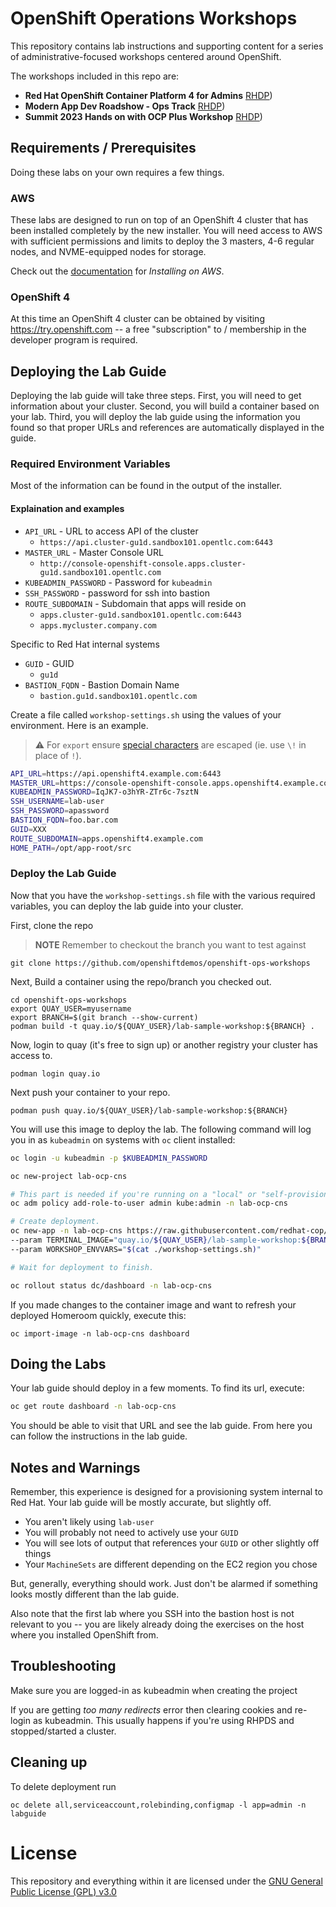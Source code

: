 # OpenShift Operations Workshops
This repository contains lab instructions and supporting content for a series 
of administrative-focused workshops centered around OpenShift.

The workshops included in this repo are:

- **Red Hat OpenShift Container Platform 4 for Admins** [RHDP]([https://demo.redhat.com/catalog?search=admin&item=babylon-catalog-prod%2Fsandboxes-gpte.ocp4-admin-storage.prod))
- **Modern App Dev Roadshow - Ops Track** [RHDP]([https://demo.redhat.com/catalog?search=ops+track&item=babylon-catalog-prod%2Fsandboxes-gpte.ocp4-acm-acs-ops-wksp.prod))
- **Summit 2023 Hands on with OCP Plus Workshop** [RHDP]([https://demo.redhat.com/catalog?search=2023&item=babylon-catalog-prod%2Fsandboxes-gpte.hands-on-ocp-plus-wksp.prod))

## Requirements / Prerequisites
Doing these labs on your own requires a few things.

### AWS
These labs are designed to run on top of an OpenShift 4 cluster that has been
installed completely by the new installer. You will need access to AWS with
sufficient permissions and limits to deploy the 3 masters, 4-6 regular nodes,
and NVME-equipped nodes for storage.

Check out the
[documentation](https://docs.openshift.com/container-platform/latest/installing/installing_aws/installing-aws-default.html)
for _Installing on AWS_.

### OpenShift 4
At this time an OpenShift 4 cluster can be obtained by visiting
https://try.openshift.com -- a free "subscription" to / membership in the
developer program is required.

## Deploying the Lab Guide
Deploying the lab guide will take three steps. First, you will need to get
information about your cluster. Second, you will build a container based on your lab.
Third, you will deploy the lab guide using the information you found so that proper
URLs and references are automatically displayed in the guide.

### Required Environment Variables
Most of the information can be found in the output of the installer.

#### Explaination and examples
- `API_URL` - URL to access API of the cluster
    - `https://api.cluster-gu1d.sandbox101.opentlc.com:6443`
- `MASTER_URL` - Master Console URL
    - `http://console-openshift-console.apps.cluster-gu1d.sandbox101.opentlc.com`
- `KUBEADMIN_PASSWORD` - Password for `kubeadmin`
- `SSH_PASSWORD` - password for ssh into bastion
- `ROUTE_SUBDOMAIN` - Subdomain that apps will reside on
    - `apps.cluster-gu1d.sandbox101.opentlc.com:6443`
    - `apps.mycluster.company.com`

Specific to Red Hat internal systems
- `GUID` - GUID
    - `gu1d`
- `BASTION_FQDN` - Bastion Domain Name
    - `bastion.gu1d.sandbox101.opentlc.com`

Create a file called `workshop-settings.sh` using the values of your environment. Here is an example.

> :warning: For `export` ensure [special characters](http://mywiki.wooledge.org/BashGuide/SpecialCharacters) are escaped (ie. use `\!` in place of `!`).

```bash
API_URL=https://api.openshift4.example.com:6443
MASTER_URL=https://console-openshift-console.apps.openshift4.example.com
KUBEADMIN_PASSWORD=IqJK7-o3hYR-ZTr6c-7sztN
SSH_USERNAME=lab-user
SSH_PASSWORD=apassword
BASTION_FQDN=foo.bar.com
GUID=XXX
ROUTE_SUBDOMAIN=apps.openshift4.example.com
HOME_PATH=/opt/app-root/src
```

### Deploy the Lab Guide

Now that you have the `workshop-settings.sh` file with the various required variables, you can deploy the lab guide into your cluster.

First, clone the repo

> **NOTE** Remember to checkout the branch you want to test against

```shell
git clone https://github.com/openshiftdemos/openshift-ops-workshops
```

Next, Build a container using the repo/branch you checked out.

```shell
cd openshift-ops-workshops
export QUAY_USER=myusername
export BRANCH=$(git branch --show-current)
podman build -t quay.io/${QUAY_USER}/lab-sample-workshop:${BRANCH} .
```

Now, login to quay (it's free to sign up) or another registry your cluster has access to.

```shell
podman login quay.io
```

Next push your container to your repo.

```shell
podman push quay.io/${QUAY_USER}/lab-sample-workshop:${BRANCH}
```

You will use this image to deploy the lab. The following command will log you in as `kubeadmin` on systems with `oc` client installed:

```bash
oc login -u kubeadmin -p $KUBEADMIN_PASSWORD

oc new-project lab-ocp-cns

# This part is needed if you're running on a "local" or "self-provisioned" cluster
oc adm policy add-role-to-user admin kube:admin -n lab-ocp-cns

# Create deployment.
oc new-app -n lab-ocp-cns https://raw.githubusercontent.com/redhat-cop/agnosticd/development/ansible/roles/ocp4-workload-workshop-admin-storage/files/production-cluster-admin.json \
--param TERMINAL_IMAGE="quay.io/${QUAY_USER}/lab-sample-workshop:${BRANCH}" --param PROJECT_NAME="lab-ocp-cns" \
--param WORKSHOP_ENVVARS="$(cat ./workshop-settings.sh)"

# Wait for deployment to finish.

oc rollout status dc/dashboard -n lab-ocp-cns
```

If you made changes to the container image and want to refresh your deployed Homeroom quickly, execute this:

```shell
oc import-image -n lab-ocp-cns dashboard
```

## Doing the Labs
Your lab guide should deploy in a few moments. To find its url, execute:

```bash
oc get route dashboard -n lab-ocp-cns
```

You should be able to visit that URL and see the lab guide. From here you can
follow the instructions in the lab guide.

## Notes and Warnings
Remember, this experience is designed for a provisioning system internal to
Red Hat. Your lab guide will be mostly accurate, but slightly off.

* You aren't likely using `lab-user`
* You will probably not need to actively use your `GUID`
* You will see lots of output that references your `GUID` or other slightly off
  things
* Your `MachineSets` are different depending on the EC2 region you chose

But, generally, everything should work. Just don't be alarmed if something
looks mostly different than the lab guide.

Also note that the first lab where you SSH into the bastion host is not
relevant to you -- you are likely already doing the exercises on the host
where you installed OpenShift from.

## Troubleshooting
Make sure you are logged-in as kubeadmin when creating the project

If you are getting _too many redirects_ error then clearing cookies and
re-login as kubeadmin. This usually happens if you're using RHPDS and
stopped/started a cluster.

## Cleaning up
To delete deployment run
```
oc delete all,serviceaccount,rolebinding,configmap -l app=admin -n labguide
```

# License
This repository and everything within it are licensed under the [GNU General
Public License (GPL) v3.0](LICENSE)
